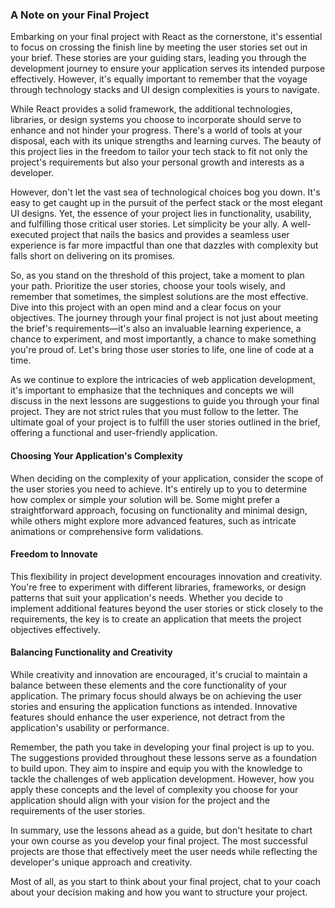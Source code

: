 ### A Note on your Final Project

Embarking on your final project with React as the cornerstone, it's essential to focus on crossing the finish line by meeting the user stories set out in your brief. These stories are your guiding stars, leading you through the development journey to ensure your application serves its intended purpose effectively. However, it's equally important to remember that the voyage through technology stacks and UI design complexities is yours to navigate. 

While React provides a solid framework, the additional technologies, libraries, or design systems you choose to incorporate should serve to enhance and not hinder your progress. There's a world of tools at your disposal, each with its unique strengths and learning curves. The beauty of this project lies in the freedom to tailor your tech stack to fit not only the project's requirements but also your personal growth and interests as a developer.

However, don't let the vast sea of technological choices bog you down. It's easy to get caught up in the pursuit of the perfect stack or the most elegant UI designs. Yet, the essence of your project lies in functionality, usability, and fulfilling those critical user stories. Let simplicity be your ally. A well-executed project that nails the basics and provides a seamless user experience is far more impactful than one that dazzles with complexity but falls short on delivering on its promises.

So, as you stand on the threshold of this project, take a moment to plan your path. Prioritize the user stories, choose your tools wisely, and remember that sometimes, the simplest solutions are the most effective. Dive into this project with an open mind and a clear focus on your objectives. The journey through your final project is not just about meeting the brief's requirements—it's also an invaluable learning experience, a chance to experiment, and most importantly, a chance to make something you're proud of. Let's bring those user stories to life, one line of code at a time.

As we continue to explore the intricacies of web application development, it's important to emphasize that the techniques and concepts we will discuss in the next lessons are suggestions to guide you through your final project. They are not strict rules that you must follow to the letter. The ultimate goal of your project is to fulfill the user stories outlined in the brief, offering a functional and user-friendly application.

#### **Choosing Your Application's Complexity**

When deciding on the complexity of your application, consider the scope of the user stories you need to achieve. It's entirely up to you to determine how complex or simple your solution will be. Some might prefer a straightforward approach, focusing on functionality and minimal design, while others might explore more advanced features, such as intricate animations or comprehensive form validations.

#### **Freedom to Innovate**

This flexibility in project development encourages innovation and creativity. You're free to experiment with different libraries, frameworks, or design patterns that suit your application's needs. Whether you decide to implement additional features beyond the user stories or stick closely to the requirements, the key is to create an application that meets the project objectives effectively.

#### **Balancing Functionality and Creativity**

While creativity and innovation are encouraged, it's crucial to maintain a balance between these elements and the core functionality of your application. The primary focus should always be on achieving the user stories and ensuring the application functions as intended. Innovative features should enhance the user experience, not detract from the application's usability or performance.

Remember, the path you take in developing your final project is up to you. The suggestions provided throughout these lessons serve as a foundation to build upon. They aim to inspire and equip you with the knowledge to tackle the challenges of web application development. However, how you apply these concepts and the level of complexity you choose for your application should align with your vision for the project and the requirements of the user stories.

In summary, use the lessons ahead as a guide, but don't hesitate to chart your own course as you develop your final project. The most successful projects are those that effectively meet the user needs while reflecting the developer's unique approach and creativity.

Most of all, as you start to think about your final project, chat to your coach about your decision making and how you want to structure your project.